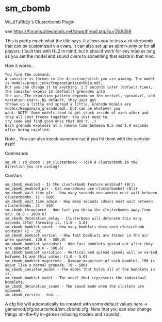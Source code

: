 # sm_cbomb
WiLdTuRkEy's Clusterbomb Plugin

see https://forums.alliedmods.net/showthread.php?p=1789358
 
This is pretty much what the title says. It allows you to toss a clusterbomb that can be customized via cvars. It can also set up as admin-only or for all
players. I built this with HL2 in mind, but it should work for any mod as long as you set the model and sound cvars to something that exists in that mod.

How it works...

    You fire the command.
    A canister is thrown in the direction/pitch you are aiming. The model is models/props_junk/PropaneCanister001a.mdl,
    but you can change it to anything. 2.5 seconds later (default time), the canister expels 10 (default) grenades into
    the air. The expulsion pattern depends on the vertvel, spreadvel, and variation cvars. By default, they just get
    thrown up a little and spread a little. Grenade models are models/Weapons/w_grenade.mdl, but can be whatever you
    want. NOTE! Some models tend to get stuck inside of each other and they all just freeze together. You just need to
    try some and find good ones that don't. ;)
    Each grenade explodes at a random time between 0.5 and 1.0 seconds after being expelled.

Note... You can also knock someone out if you hit them with the canister itself.

Commands

    sm_cb | sm_cbomb | sm_clusterbomb - Toss a clusterbomb in the direction you are aiming!

ConVars

    sm_cbomb_enabled - Is the clusterbomb feature enabled? (0|1)
    sm_cbomb_enabled_plr - Can non-admins use clusterbombs? (0|1)
    sm_cbomb_wait_time_plr - How many seconds non-admins must wait between clusterbombs. (1 - 600)
    sm_cbomb_wait_time_admin - How many seconds admins must wait between clusterbombs. (1 - 600)
    sm_cbomb_throwspeed - How fast you throw the clusterbombs away from you. (0.0 - 2000.0)
    sm_cbomb_detonation_delay - Clusterbomb will detonate this many seconds after throwing it. (1.0 - 5.0)
    sm_cbomb_bomblet_count - How many bomblets does each clusterbomb contain? (2 - 30)
    sm_cbomb_bomblet_vertvel - How fast bomblets are thrown in the air when spawned. (20.0 - 500.0)
    sm_cbomb_bomblet_spreadvel - How fast bomblets spread out after they are spawned. (20.0 - 500.0)
    sm_cbomb_bomblet_variation - Vertical and spread speeds will be varied between 1X and this value. (1.0 - 5.0)
    sm_cbomb_bomblet_magnitude - Damage magnitude of each bomblet. 100 is about like a normal grenade. (0 - 500)
    sm_cbomb_canister_model - The model that holds all of the bomblets in it.
    sm_cbomb_bomblet_model - The model that represents the individual bomblets.
    sm_cbomb_detonation_sound - The sound made when the clusters are spawned.
    sm_cbomb_version - duh...

A cfg file will automatically be created with some default values here -> gamemod/cfg/sourcemod/sm_cbomb.cfg. Note that you can also change things on-the-fly
in-game (including models and sounds).
